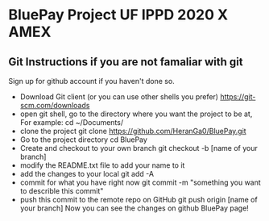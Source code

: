 # BluePay Project UF IPPD 2020 X AMEX

## Git Instructions if you are not famaliar with git
Sign up for github account if you haven't done so.
* Download Git client (or you can use other shells you prefer)
  https://git-scm.com/downloads
* open git shell, go to the directory where you want the project to be at, For example:
  cd ~/Documents/
* clone the project 
  git clone https://github.com/HeranGa0/BluePay.git
* Go to the project directory
  cd BluePay
* Create and checkout to your own branch
  git checkout -b [name of your branch]
* modify the README.txt file to add your name to it
* add the changes to your local
  git add -A
* commit for what you have right now
  git commit -m "something you want to describle this commit"
* push this commit to the remote repo on GitHub
  git push origin [name of your branch]
Now you can see the changes on github BluePay page!

